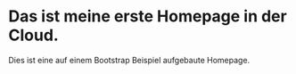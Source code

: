 # Das ist meine erste Homepage in der Cloud.

Dies ist eine auf einem Bootstrap Beispiel aufgebaute Homepage.
